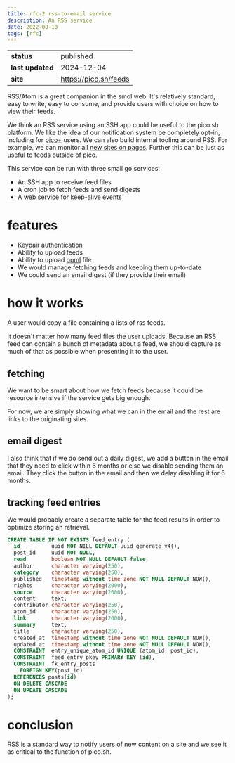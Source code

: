 ```yaml
---
title: rfc-2 rss-to-email service 
description: An RSS service
date: 2022-08-10
tags: [rfc]
---
```


|                  |                       |
| ---------------- | --------------------- |
| **status**       | published             |
| **last updated** | 2024-12-04            |
| **site**         | https://pico.sh/feeds |

RSS/Atom is a great companion in the smol web. It's relatively standard, easy to
write, easy to consume, and provide users with choice on how to view their
feeds.

We think an RSS service using an SSH app could be useful to the pico.sh
platform. We like the idea of our notification system be completely opt-in,
including for [pico+](/rfc-004-pico-plus) users. We can also build internal
tooling around RSS. For example, we can monitor all
[new sites on pages](https://pgs.sh/rss). Further this can be just as useful to
feeds outside of pico.

This service can be run with three small go services:

- An SSH app to receive feed files
- A cron job to fetch feeds and send digests
- A web service for keep-alive events

# features

- Keypair authentication
- Ability to upload feeds
- Ability to upload [opml](https://en.wikipedia.org/wiki/OPML) file
- We would manage fetching feeds and keeping them up-to-date
- We could send an email digest (if they provide their email)

# how it works

A user would copy a file containing a lists of rss feeds.

It doesn't matter how many feed files the user uploads. Because an RSS feed can
contain a bunch of metadata about a feed, we should capture as much of that as
possible when presenting it to the user.

## fetching

We want to be smart about how we fetch feeds because it could be resource
intensive if the service gets big enough.

For now, we are simply showing what we can in the email and the rest are links
to the originating sites.

## email digest

I also think that if we do send out a daily digest, we add a button in the email
that they need to click within 6 months or else we disable sending them an
email. They click the button in the email and then we delay disabling it for 6
months.

## tracking feed entries

We would probably create a separate table for the feed results in order to
optimize storing an retrieval.

```sql
CREATE TABLE IF NOT EXISTS feed_entry (
  id          uuid NOT NILL DEFAULT uuid_generate_v4(),
  post_id     uuid NOT NULL,
  read        boolean NOT NULL DEFAULT false,
  author      character varying(250),
  category    character varying(250),
  published   timestamp without time zone NOT NULL DEFAULT NOW(),
  rights      character varying(2000),
  source      character varying(2000),
  content     text,
  contributor character varying(250),
  atom_id     character varying(250),
  link        character varying(2000),
  summary     text,
  title       character varying(250),
  created_at  timestamp without time zone NOT NULL DEFAULT NOW(),
  updated_at  timestamp without time zone NOT NULL DEFAULT NOW(),
  CONSTRAINT  entry_unique_atom_id UNIQUE (atom_id, post_id),
  CONSTRAINT  feed_entry_pkey PRIMARY KEY (id),
  CONSTRAINT  fk_entry_posts
    FOREIGN KEY(post_id)
  REFERENCES posts(id)
  ON DELETE CASCADE
  ON UPDATE CASCADE
);
```

# conclusion

RSS is a standard way to notify users of new content on a site and we see it as
critical to the function of pico.sh.
